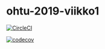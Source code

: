 # ohtu-2019-viikko1

[![CircleCI](https://circleci.com/gh/ilkkamaksy/ohtu-2019-viikko1.svg?style=svg)](https://circleci.com/gh/ilkkamaksy/ohtu-2019-viikko1)

[![codecov](https://codecov.io/gh/ilkkamaksy/ohtu-2019-viikko1/branch/master/graph/badge.svg)](https://codecov.io/gh/ilkkamaksy/ohtu-2019-viikko1)
